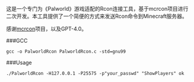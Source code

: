 这是一个专门为《Palworld》游戏适配的Rcon连接工具，基于mcrcon项目进行二次开发。本工具提供了一个简便的方式来发送Rcon命令到Minecraft服务器。

感谢[mcrcon](https://github.com/Tiiffi/mcrcon)项目，以及GPT-4.0。

###GCC
```
gcc -o PalworldRcon PalworldRcon.c -std=gnu99
```

###Usage
```
./PalworldRcon -H127.0.0.1 -P25575 -p"your_passwd" "ShowPlayers" ok
```

